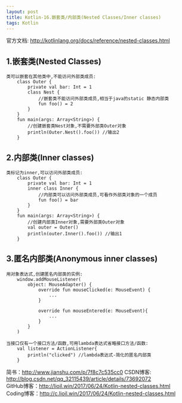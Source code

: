 ```yaml
---
layout: post
title: Kotlin-16.嵌套类/内部类(Nested Classes/Inner classes)
tags: Kotlin
---
```

官方文档: http://kotlinlang.org/docs/reference/nested-classes.html
 
## 1.嵌套类(Nested Classes)
    类可以嵌套在其他类中,不能访问外部类成员:
        class Outer {
            private val bar: Int = 1
            class Nest {
                //嵌套类不能访问外部类成员,相当于java的static 静态内部类
                fun foo() = 2
            }
        }
        fun main(args: Array<String>) {
            //创建嵌套类Nest对象,不需要外部类Outer对象
            println(Outer.Nest().foo()) //输出2
        }

## 2.内部类(Inner classes)
    类标记为inner,可以访问外部类成员:
        class Outer {
            private val bar: Int = 1
            inner class Inner {
                //内部类可以访问外部类成员,可看作外部类对象的一个成员
                fun foo() = bar
            }
        }
        fun main(args: Array<String>) {
            //创建内部类Inner对象,需要外部类Outer对象
            val outer = Outer()
            println(outer.Inner().foo()) //输出1
        }

## 3.匿名内部类(Anonymous inner classes)
    用对象表达式,创建匿名内部类的实例:
        window.addMouseListener(
            object: MouseAdapter() {
                override fun mouseClicked(e: MouseEvent) {
                    ...
                }

                override fun mouseEntered(e: MouseEvent){
                    ...
                }
            }
        )

    当接口仅有一个接口方法/函数,可用lambda表达式省略接口方法/函数:       
        val listener = ActionListener{
            println("clicked") //lambda表达式-简化的匿名内部类
        }

简书：http://www.jianshu.com/p/7f8c7c535cc0
CSDN博客: http://blog.csdn.net/qq_32115439/article/details/73692072   
GitHub博客：http://lioil.win/2017/06/24/Kotlin-nested-classes.html   
Coding博客：http://c.lioil.win/2017/06/24/Kotlin-nested-classes.html